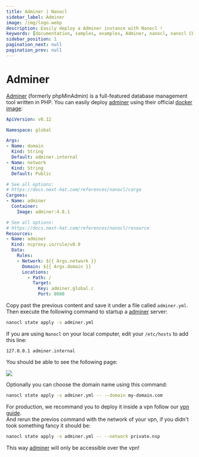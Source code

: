 ```yaml
---
title: Adminer | Nanocl
sidebar_label: Adminer
image: /img/logo.webp
description: Easily deploy a Adminer instance with Nanocl !
keywords: [documentation, samples, examples, Adminer, nanocl, nanocl CLI, CLI]
sidebar_position: 1
pagination_next: null
pagination_prev: null
---
```

# Adminer

[Adminer][adminer] (formerly phpMinAdmin) is a full-featured database management tool written in PHP.
You can easily deploy [adminer][adminer] using their official [docker image][docker image]:

```yaml
ApiVersion: v0.12

Namespace: global

Args:
- Name: domain
  Kind: String
  Default: adminer.internal
- Name: network
  Kind: String
  Default: Public

# See all options:
# https://docs.next-hat.com/references/nanocl/cargo
Cargoes:
- Name: adminer
  Container:
    Image: adminer:4.8.1

# See all options:
# https://docs.next-hat.com/references/nanocl/resource
Resources:
- Name: adminer
  Kind: ncproxy.io/rule/v0.9
  Data:
    Rules:
    - Network: ${{ Args.network }}
      Domain: ${{ Args.domain }}
      Locations:
        - Path: /
          Target:
            Key: adminer.global.c
            Port: 8080
```

Copy past the previous content and save it under a file called `adminer.yml`.<br />
Then execute the following command to startup a [adminer][adminer] server:

```sh
nanocl state apply -s adminer.yml
```

If you are using `Nanocl` on your local computer, edit your `/etc/hosts` to add this line:

```
127.0.0.1 adminer.internal
```

You should be able to see the following page:

<img src="/img/adminer.png" />

Optionally you can choose the domain name using this command:

```sh
nanocl state apply -s adminer.yml -- --domain my-domain.com
```

For production, we recommand you to deploy it inside a vpn follow our [vpn guide][vpn guide].<br />
And rerun the previos command with the network of your vpn, if you didn't took something fancy it should be:

```sh
nanocl state apply -s adminer.yml -- --network private.nsp
```

This way [adminer][adminer] will only be accessible over the vpn!


[adminer]: https://www.adminer.org
[docker image]: https://hub.docker.com/_/adminer/
[vpn guide]: /guides/nanocl/advanced-usage/vpn
